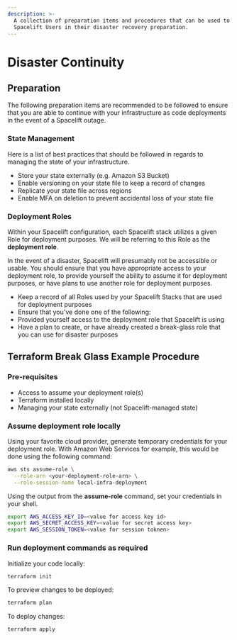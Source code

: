 ```yaml
---
description: >-
  A collection of preparation items and procedures that can be used to assist
  Spacelift Users in their disaster recovery preparation.
---
```


# Disaster Continuity

## Preparation

The following preparation items are recommended to be followed to ensure that you are able to continue with your infrastructure as code deployments in the event of a Spacelift outage.

### State Management

Here is a list of best practices that should be followed in regards to managing the state of your infrastructure.

- Store your state externally (e.g. Amazon S3 Bucket)
- Enable versioning on your state file to keep a record of changes
- Replicate your state file across regions
- Enable MFA on deletion to prevent accidental loss of your state file

### Deployment Roles

Within your Spacelift configuration, each Spacelift stack utilizes a given Role for deployment purposes. We will be referring to this Role as the **deployment role**.

In the event of a disaster, Spacelift will presumably not be accessible or usable. You should ensure that you have appropriate access to your deployment role, to provide yourself the ability to assume it for deployment purposes, or have plans to use another role for deployment purposes.

- Keep a record of all Roles used by your Spacelift Stacks that are used for deployment purposes
- Ensure that you've done one of the following:
- Provided yourself access to the deployment role that Spacelift is using
- Have a plan to create, or have already created a break-glass role that you can use for disaster purposes

## Terraform Break Glass Example Procedure

### Pre-requisites

- Access to assume your deployment role(s)
- Terraform installed locally
- Managing your state externally (not Spacelift-managed state)

### Assume deployment role locally

Using your favorite cloud provider, generate temporary credentials for your deployment role. With Amazon Web Services for example, this would be done using the following command:

```bash
aws sts assume-role \
  --role-arn <your-deployment-role-arn> \
  --role-session-name local-infra-deployment
```

Using the output from the **assume-role** command, set your credentials in your shell.

```bash
export AWS_ACCESS_KEY_ID=<value for access key id>
export AWS_SECRET_ACCESS_KEY=<value for secret access key>
export AWS_SESSION_TOKEN=<value for session toknen>
```

### Run deployment commands as required

Initialize your code locally:

```bash
terraform init
```

To preview changes to be deployed:

```bash
terraform plan
```

To deploy changes:

```bash
terraform apply
```
